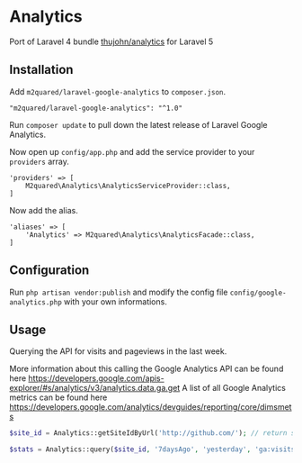 # Analytics

Port of Laravel 4 bundle [thujohn/analytics](https://github.com/thujohn/analytics) for Laravel 5

## Installation

Add `m2quared/laravel-google-analytics` to `composer.json`.

    "m2quared/laravel-google-analytics": "^1.0"
    
Run `composer update` to pull down the latest release of Laravel Google Analytics.

Now open up `config/app.php` and add the service provider to your `providers` array.

    'providers' => [
        M2quared\Analytics\AnalyticsServiceProvider::class,
    ]

Now add the alias.

    'aliases' => [
        'Analytics' => M2quared\Analytics\AnalyticsFacade::class,
    ]


## Configuration

Run `php artisan vendor:publish` and modify the config file `config/google-analytics.php` with your own informations.

## Usage
Querying the API for visits and pageviews in the last week.

More information about this calling the Google Analytics API can be found here https://developers.google.com/apis-explorer/#s/analytics/v3/analytics.data.ga.get
A list of all Google Analytics metrics can be found here https://developers.google.com/analytics/devguides/reporting/core/dimsmets
```php
$site_id = Analytics::getSiteIdByUrl('http://github.com/'); // return something like 'ga:11111111'

$stats = Analytics::query($site_id, '7daysAgo', 'yesterday', 'ga:visits,ga:pageviews');
```
